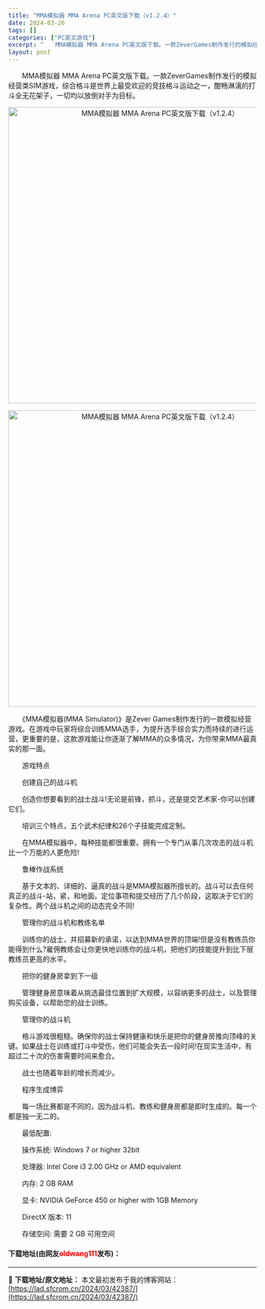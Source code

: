 ```yaml
---
title: "MMA模拟器 MMA Arena PC英文版下载（v1.2.4）"
date: 2024-03-26
tags: []
categories: ["PC英文游戏"]
excerpt: "　　MMA模拟器 MMA Arena PC英文版下载。一款ZeverGames制作发行的模拟经营类SIM游戏，综合格斗是世界上最受欢迎的竞技格斗运动之一，酣畅淋漓的打斗全无花架子，一切均以放倒对手为目标。 　　《MMA模拟器(MMA Simulator)》是Zever Games制作发行的一款模拟经&hellip;"
layout: post
---
```


 <p>　　MMA模拟器 MMA Arena PC英文版下载。一款ZeverGames制作发行的模拟经营类SIM游戏，综合格斗是世界上最受欢迎的竞技格斗运动之一，酣畅淋漓的打斗全无花架子，一切均以放倒对手为目标。</p> <p align="center"><img align="" border="0" src="https://lad.sfcrom.cn/wp-content/uploads/2024/03/20240326_6602e76420e82.webp" width="600" alt="MMA模拟器 MMA Arena PC英文版下载（v1.2.4）" /></p> <p align="center"><img align="" border="0" src="https://lad.sfcrom.cn/wp-content/uploads/2024/03/20240326_6602e76487e3a.webp" width="600" alt="MMA模拟器 MMA Arena PC英文版下载（v1.2.4）" /></p> <p>　　《MMA模拟器(MMA Simulator)》是Zever Games制作发行的一款模拟经营游戏。在游戏中玩家将综合训练MMA选手，为提升选手综合实力而持续的进行运营，更重要的是，这款游戏能让你逐渐了解MMA的众多情况，为你带来MMA最真实的那一面。</p> <p>　　游戏特点</p> <p>　　创建自己的战斗机</p> <p>　　创造你想要看到的战士战斗!无论是前锋，抓斗，还是提交艺术家-你可以创建它们。</p> <p>　　培训三个特点，五个武术纪律和26个子技能完成定制。</p> <p>　　在MMA模拟器中，每种技能都很重要。拥有一个专门从事几次攻击的战斗机比一个万能的人更危险!</p> <p>　　鲁棒作战系统</p> <p>　　基于文本的、详细的、逼真的战斗是MMA模拟器所擅长的。战斗可以去任何真正的战斗-站，紧，和地面。定位事项和提交经历了几个阶段，这取决于它们的复杂性。两个战斗机之间的动态完全不同!</p> <p>　　管理你的战斗机和教练名单</p> <p>　　训练你的战士，并招募新的承诺，以达到MMA世界的顶端!但是没有教练员你能得到什么?雇佣教练会让你更快地训练你的战斗机，把他们的技能提升到比下层教练员更高的水平。</p> <p>　　把你的健身房拿到下一级</p> <p>　　管理健身房意味着从挑选最佳位置到扩大规模，以容纳更多的战士，以及管理购买设备，以帮助您的战士训练。</p> <p>　　管理你的战斗机</p> <p>　　格斗游戏很粗糙。确保你的战士保持健康和快乐是把你的健身房推向顶峰的关键。如果战士在训练或打斗中受伤，他们可能会失去一段时间!在现实生活中，有超过二十次的伤害需要时间来愈合。</p> <p>　　战士也随着年龄的增长而减少。</p> <p>　　程序生成博弈</p> <p>　　每一场比赛都是不同的，因为战斗机、教练和健身房都是即时生成的。每一个都是独一无二的。</p> <p>　　最低配置:</p> <p>　　操作系统: Windows 7 or higher 32bit</p> <p>　　处理器: Intel Core i3 2.00 GHz or AMD equivalent</p> <p>　　内存: 2 GB RAM</p> <p>　　显卡: NVIDIA GeForce 450 or higher with 1GB Memory</p> <p>　　DirectX 版本: 11</p> <p>　　存储空间: 需要 2 GB 可用空间</p> <p><h4>下载地址(由网友<font color="red">oldwang111</font>发布)：</h4></p> 

---
📖 **下载地址/原文地址：** 本文最初发布于我的博客网站：[https://lad.sfcrom.cn/2024/03/42387/](https://lad.sfcrom.cn/2024/03/42387/)
